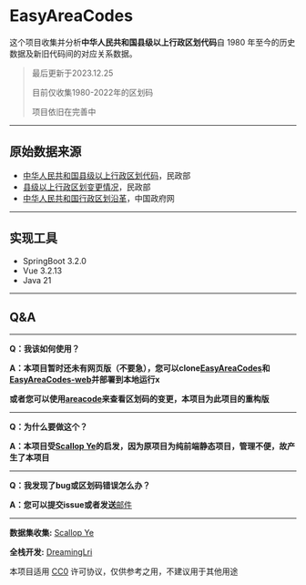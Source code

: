 # EasyAreaCodes
这个项目收集并分析**中华人民共和国县级以上行政区划代码**自 1980 年至今的历史数据及新旧代码间的对应关系数据。

> 最后更新于2023.12.25
> 
> 目前仅收集1980-2022年的区划码
> 
> 项目依旧在完善中
------

## 原始数据来源

- [中华人民共和国县级以上行政区划代码][1]，民政部
- [县级以上行政区划变更情况][2]，民政部
- [中华人民共和国行政区划沿革][3]，中国政府网

------

## 实现工具

- SpringBoot 3.2.0
- Vue 3.2.13
- Java 21

------

## Q&A

---
**Q：我该如何使用？**

**A：本项目暂时还未有网页版（不要急），您可以clone[EasyAreaCodes](https://github.com/DreamingLri/EasyAreaCodes)和[EasyAreaCodes-web](https://github.com/DreamingLri/EasyAreaCodes-web)并部署到本地运行x**

**或者您可以使用[areacode](https://yescallop.cn/areacodes/)来查看区划码的变更，本项目为此项目的重构版**

---

**Q：为什么要做这个？**

**A：本项目受[Scallop Ye](https://github.com/yescallop)的启发，因为原项目为纯前端静态项目，管理不便，故产生了本项目**

---

**Q：我发现了bug或区划码错误怎么办？**

**A：您可以提交issue或者发送**[邮件]((mailto:dreaminglri@outlook.com))

------


**数据集收集:** [Scallop Ye](https://github.com/yescallop)

**全栈开发:**  [DreamingLri](https://github.com/DreamingLri)

本项目适用 [CC0] 许可协议，仅供参考之用，不建议用于其他用途


[1]: https://www.mca.gov.cn/n156/n186/index.html
[2]: http://xzqh.mca.gov.cn/description?dcpid=1
[3]: http://www.gov.cn/test/2006-02/27/content_212020.htm
[CC0]: https://creativecommons.org/publicdomain/zero/1.0/deed.zh

